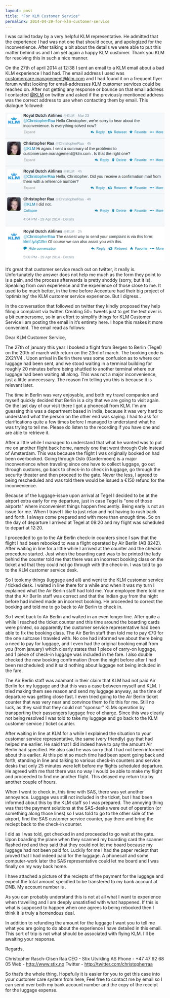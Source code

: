 ```yaml
---
layout: post
title: "For KLM Customer Service"
permalink: 2014-04-29-for-klm-customer-service
---
```

I was called today by a very helpful KLM representative. He admitted that the experience I had was not one that should occur, and apologized for the inconvenience. After talking a bit about the details we were able to put this matter behind us and I am yet again a happy KLM customer. Thank you KLM for resolving this in such a nice manner.



On the 27th of april 2014 at 12:38 I sent an email to a KLM email about a bad KLM experience I had had. The email address I used was [customercare.management@klm.com](mailto:customercare.management@klm.com) and I had found it on a frequent flyer forum whilst looking for email-addresses KLM customer services could be reached on. After not getting any response or bounce on that email address I contacted [@KLM](http://twitter.com/klm) on twitter and asked if the previously mentioned address was the correct address to use when contacting them by email. This dialogue followed:

[![No description](/public/uploads/2014/04/klm_twitter1.jpg)](http://christopher.rasch-olsen.no/wp-content/uploads/2014/04/klm_twitter1.jpg)

It’s great that customer service reach out on twitter, it really is. Unfortunately the answer does not help me much as the form they point to is a pain, and the process afterwards is pretty shoddy (sorry, but it is). Speaking from own experience and the experience of those close to me. It used to be much better, in the time before Accenture had their big project of ‘optimizing’ the KLM customer service experience. But I digress..

In the conversation that followed on twitter they kindly proposed they help filing a complaint via twitter. Creating 50+ tweets just to get the text over is a bit cumbersome, so in an effort to simplify things for KLM Customer Service I am posting the email in it’s entirety here. I hope this makes it more convenient. The email read as follows:

Dear KLM Customer Service,

The 27th of january this year I booked a flight from Bergen to Berlin (Tegel) on
the 20th of march with return on the 23rd of march. The booking code is 2X2YV4
. Upon arrival in Berlin there was some confusion as to where our luggage had
been sent, and we stood waiting in a terminal building for roughly 20 minutes
before being shuttled to another terminal where our luggage had been waiting all
along. This was not a major inconvenience, just a little unnecessary. The reason
I'm telling you this is because it is relevant later.

The time in Berlin was very enjoyable, and both my travel companion and myself
quickly decided that Berlin is a city that we are going to visit again. On the
last day of our visit there I got a phonecall from KLM. I'm am guessing this was
a department based in India, because it was very hard to understand what the
person on the other end was saying. I had to ask for clarifications quite a few
times before I managed to understand what he was trying to tell me. Please do
listen to the recording if you have one and are able to retrieve it.

After a little while I managed to understand that what he wanted was to put me
on another flight back home, namely one that went through Oslo instead of
Amsterdam. This was because the flight I was originally booked on had been
overbooked. Going through Oslo (Gardermoen) is a major inconvenience when
traveling since one have to collect luggage, go out through customs, go back to
check-in to check in luggage, go through the security theater and then proceed
to the gate. Never the less, I agreed to being rescheduled and was told there
would be issued a €150 refund for the inconvenience.

Because of the luggage-issue upon arrival at Tegel I decided to be at the
airport extra early for my departure, just in case Tegel is "one of those
airports" where inconvenient things happen frequently. Being early is not an
issue for me. When I travel I like to just relax and not having to rush back and
forth. I always come prepared and with more than enough time. So on the day of
departure I arrived at Tegel at 09:20 and my flight was scheduled to depart at
12:20.

I proceeded to go to the Air Berlin check-in counters since I saw that the
flight I had been rebooked to was a flight operated by Air Berlin (AB
8242). After waiting in line for a little while I arrived at the counter and the
checkin procedure started. Just when the boarding card was to be printed the
lady behind the counter told me that there was an incorrect booking class on the
ticket and that they could not go through with the check-in. I was told to go to
the KLM customer service desk.

So I took my things (luggage and all) and went to the KLM customer service /
ticked desk. I waited in line there for a while and when it was my turn I
explained what the Air Berlin staff had told me. Your employee there told me
that the Air Berlin staff was correct and that the Indian guy from the night
before had indeed made an incorrect booking. He proceeded to correct the booking
and told me to go back to Air Berlin to check in.

So I went back to Air Berlin and waited in an even longer line. After quite a
while I reached the ticket counter and this time around the boarding cards were
printed, so apparently the customer service representative had been able to fix
the booking class. The Air Berlin staff then told me to pay €70 for the one
suitcase I traveled with. No one had informed we about there being a need to pay
for luggage, and I even had the original booking email from you (from january)
which clearly states that 1 piece of carry-on luggage, and 1 piece of check-in
luggage was included in the fare. I also double checked the new booking
confirmation (from the night before after I had been rescheduled) and it said
nothing about luggage not being included in the fare.

The Air Berlin staff was adamant in their claim that KLM had not paid Air Berlin
for my luggage and that this was a case between myself and KLM. I tried making
them see reason and send my luggage anyway, as the time of departure was getting
close fast. I even tried going to the Air Berlin ticket counter that was very
near and convince them to fix this for me. Still no luck, as they said that they
could not "sponsor" KLMs operation by transporting their passengers luggage free
of charge. Since this was clearly not being resolved I was told to take my
luggage and go back to the KLM customer service / ticket counter.

After waiting in line at KLM for a while I explained the situation to your
customer service representative, the same (very friendly) guy that had helped me
earlier. He said that I did indeed have to pay the amount Air Berlin had
specified. He also said he was sorry that I had not been informed about this
earlier. At this point so much time had been spent going back and forth,
standing in line and talking to various check-in counters and service desks that
only 25 minutes were left before my flights scheduled departure. He agreed with
me that there was no way I would be able to make my flight and proceeded to find
me another flight. This delayed my return trip by another couple of hours.

When I went to check in, this time with SAS, there was yet another
annoyance. Luggage was still not included in the ticket, but I had been informed
about this by the KLM staff so I was prepared. The annoying thing was that the
payment solutions at the SAS-desks were out of operation (or something along
those lines) so I was told to go to the other side of the airport, find the SAS
customer service counter, pay there and bring the reciept back to the check-in
counter.

I did as I was told, got checked in and proceeded to go wait at the gate. Upon
boarding the plane when they scanned my boarding card the scanner flashed red
and they said that they could not let me board because my luggage had not been
paid for. Luckily for me I had the paper reciept that proved that I had indeed
paid for the luggage. A phonecall and some computer-work later the SAS
representative could let me board and I was finally on my way back home.

I have attached a picture of the reciepts of the payment for the luggage and
expect the total amount specified to be transfered to my bank account at DNB. My
account number is .

As you can probably understand this is not at all what I want to experience when
travelling and I am deeply unsatisfied with what happened. If this is what is
supposed to happen when one agrees to being rebooked then I think it is truly a
horrendous deal.

In addition to refunding the amount for the luggage I want you to tell me what
you are going to do about the experience I have detailed in this email. This
sort of trip is not what should be associated with flying KLM. I'll be awaiting
your response.

Regards,

Christopher Rasch-Olsen Raa
CEO - Stix Utvikling AS
Phone - +47 47 92 68 05
Web - http://www.stix.no
Twitter - http://twitter.com/christopherraa

So that’s the whole thing. Hopefully it is easier for you to get this case into your customer care system from here, Feel free to contact me by email so I can send over both my bank account number and the copy of the receipt for the luggage expense.
